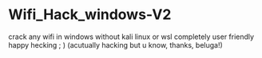 # Wifi_Hack_windows-V2
crack any wifi in windows without kali linux or wsl
completely user friendly
happy hecking ; ) (acutually hacking but u know, thanks, beluga!)
